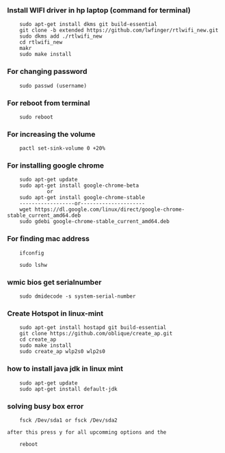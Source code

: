 

### Install WIFI driver in hp laptop (command for terminal)

		sudo apt-get install dkms git build-essential
		git clone -b extended https://github.com/lwfinger/rtlwifi_new.git
		sudo dkms add ./rtlwifi_new
		cd rtlwifi_new
		makr
		sudo make install
	



### For changing password

		sudo passwd (username)

### For reboot from terminal

		sudo reboot

### For increasing the volume

		pactl set-sink-volume 0 +20%

### For installing google chrome
 
		sudo apt-get update
		sudo apt-get install google-chrome-beta
			     or
		sudo apt-get install google-chrome-stable
		------------------or---------------------
		wget https://dl.google.com/linux/direct/google-chrome-stable_current_amd64.deb
		sudo gdebi google-chrome-stable_current_amd64.deb

### For finding mac address

		ifconfig
		
		sudo lshw

### wmic bios get serialnumber

		sudo dmidecode -s system-serial-number

### Create Hotspot in linux-mint

		sudo apt-get install hostapd git build-essential
		git clone https://github.com/oblique/create_ap.git
		cd create_ap
		sudo make install
		sudo create_ap wlp2s0 wlp2s0 

### how to install java jdk in linux mint

		sudo apt-get update
		sudo apt-get install default-jdk
		
### solving busy box error
		
		fsck /Dev/sda1 or fsck /Dev/sda2
		
	after this press y for all upcomming options and the 

		reboot
		
